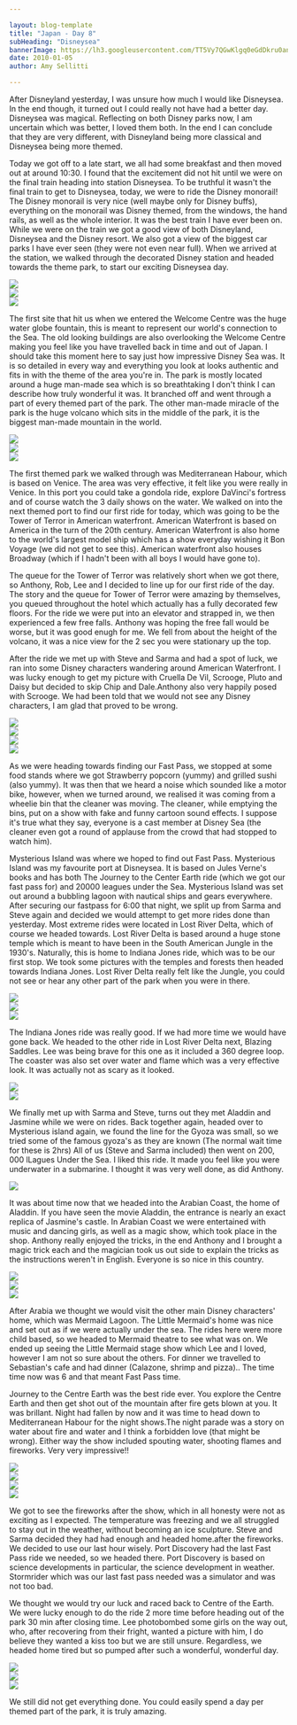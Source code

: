 ```yaml
---

layout: blog-template
title: "Japan - Day 8"
subHeading: "Disneysea"
bannerImage: https://lh3.googleusercontent.com/TT5Vy7QGwKlgq0eGdDkru0anxRrBuclFO03qHONBIBMNjdeEv-6CwXZiaytD5BnNAwwxtybta5PeSEbCPCq42DMO0e1t2GOVLW5syo86NHS77ZUVlK9dxkXiB_XEZmIbi99hfg
date: 2010-01-05
author: Amy Sellitti

---
```

After Disneyland yesterday, I was unsure how much I would like Disneysea. In the end though, it turned out I could really not have had a better day. Disneysea was magical. Reflecting on both Disney parks now, I am uncertain which was better, I loved them both. In the end I can conclude that they are very different, with Disneyland being more classical and Disneysea being more themed.

Today we got off to a late start, we all had some breakfast and then moved out at around 10:30. I found that the excitement did not hit until we were on the final train heading into station Disneysea. To be truthful it wasn't the final train to get to Disneysea, today, we were to ride the Disney monorail! The Disney monorail is very nice (well maybe only for Disney buffs), everything on the monorail was Disney themed, from the windows, the hand rails, as well as the whole interior. It was the best train I have ever been on. While we were on the train we got a good view of both Disneyland, Disneysea and the Disney resort. We also got a view of the biggest car parks I have ever seen (they were not even near full). When we arrived at the station, we walked through the decorated Disney station and headed towards the theme park, to start our exciting Disneysea day.

<div class="center-image"><img src="https://lh3.googleusercontent.com/vV5Eqd5-BXCqZ4o04mSAw5Z2JOSK5U2CxKyd3KjurR5SLn7OHxKJ4kVawIksAJm4ZCHs2KD1nkGpLv7wHb7V6hHuoWkXeQ-umFHGaKWnLN33TdQSLfii8E-44k4ZM_oIskdthA" /></div>
<div class="center-image"><img src="https://lh3.googleusercontent.com/yqbHMn583Ju56LkacK8Cl4a0qEpbimVjCWSOavnXIwpDtTXy5XEf4i2gR4yBfo66iBmeHdYGuFC11VKvkDijlqfh7MS4WpVjP4nq22gAAat9_unrJcuQ2lwEMpC1jor2oo8OLQ" /></div>
<div class="center-image"><img src="https://lh3.googleusercontent.com/xY6urStiXmyiaUXTAnBDtVP6ejeEvNYQMiUvu1ZCllaWtmA8ku1rhI5VtiSxzOpyu6iSyj3rSWckz5e4yfqLOmUxzNtahWe8dqgNkaXEZthulNNGWM-zm3M7TYg0UmQhGXEZJg" /></div>

The first site that hit us when we entered the Welcome Centre was the huge water globe fountain, this is meant to represent our world's connection to the Sea. The old looking buildings are also overlooking the Welcome Centre making you feel like you have travelled back in time and out of Japan. I should take this moment here to say just how impressive Disney Sea was. It is so detailed in every way and everything you look at looks authentic and fits in with the theme of the area you're in. The park is mostly located around a huge man-made sea which is so breathtaking I don't think I can describe how truly wonderful it was. It branched off and went through a part of every themed part of the park. The other man-made miracle of the park is the huge volcano which sits in the middle of the park, it is the biggest man-made mountain in the world. 

<div class="center-image"><img src="https://lh3.googleusercontent.com/ITe3uqVNFyan_SxYt6anf_WTk-xCLGydbdEW_vdL6TgWu_ulttYNKXRne7IEtPRBN04cMgPvUF5cCeH5DK7oqmODOcNu_VNLfWeYy-pLxXV73ERCmJT1PO4j3AHR0X-7n0u_8Q" /></div>
<div class="center-image"><img src="https://lh3.googleusercontent.com/NepfEtOm-fc7C2bMmuoY875iiP_q4aSmdslno37NZEEwmSEW1ffBaR_0x6ukGQyKH5RutpURk-axk19hxoar-LowSVex1TL87sueiVgVbg8Q-sTJQpBAq_FPIwx2sgZGVSc7-A" /></div>
<div class="center-image"><img src="https://lh3.googleusercontent.com/8MeM8W1sGey8zO-DK-8KscxFXp2Q0iHceVCpYKjApVEYaybaQKvvO3yalzV1t9MiQv_V4lV-S1TDpOG4-KrG8e0JKwbC9JcuuOEJ7NHNIIU1nabZ5D9Yil518mKonPVDb6GUWQ" /></div>

The first themed park we walked through was Mediterranean Habour, which is based on Venice. The area was very effective, it felt like you were really in Venice. In this port you could take a gondola ride, explore DaVinci's fortress and of course watch the 3 daily shows on the water. We walked on into the next themed port to find our first ride for today, which was going to be the Tower of Terror in American waterfront. American Waterfront is based on America in the turn of the 20th century. American Waterfront is also home to the world's largest model ship which has a show everyday wishing it Bon Voyage (we did not get to see this). American waterfront also houses Broadway (which if I hadn't been with all boys I would have gone to). 

The queue for the Tower of Terror was relatively short when we got there, so Anthony, Rob, Lee and I decided to line up for our first ride of the day. The story and the queue for Tower of Terror were amazing by themselves, you queued throughout the hotel which actually has a fully decorated few floors. For the ride we were put into an elevator and strapped in, we then experienced a few free falls. Anthony was hoping the free fall would be worse, but it was good enugh for me. We fell from about the height of the volcano, it was a nice view for the 2 sec you were stationary up the top.

After the ride we met up with Steve and Sarma and had a spot of luck, we ran into some Disney characters wandering around American Waterfront. I was lucky enough to get my picture with Cruella De Vil, Scrooge, Pluto and Daisy but decided to skip Chip and Dale.Anthony also very happily posed with Scrooge. We had been told that we would not see any Disney characters, I am glad that proved to be wrong. 

<div class="center-image"><img src="https://lh3.googleusercontent.com/7qdHSWh6sblOpTwwEPInBdojzTSlIOKqUa--Bo-A326cWNVjENDRMLJgy5570S2ZBo68i31byoJQ1cdVhccMwcaUQfRGmjw9r-cT6L_izJQE_M9p1MSdL8xGwUTUSXH4YyhPLA" /></div>
<div class="center-image"><img src="https://lh3.googleusercontent.com/etYDQ62SdXN-uAdqjmyTiyhml9KeOuZtNb3fUCWf16yoYLsuVUz1HUtsceFIx_EWwFGCIhro7nJtgwkAPbbLqgt89s2S3sQYTOoOtcne1K1jTG5pzLfG4vvYywUtEd_KP0vWQw" /></div>
<div class="center-image"><img src="https://lh3.googleusercontent.com/VTgvrLq7N4hQ8Ih3CQbM2Ah96nb8wVtlPmhvbqQi8Y8APgvJ2FFX50LcVrSnCblEx_KWvnkyoAGTChecJBYJefb6_Bb09OezJMhXB04nAPKissc4t4MwQv2xSqTdqN9n2g9yCg" /></div>
<div class="center-image"><img src="https://lh3.googleusercontent.com/hbLUATWfktay3_alIVIeVtciVCyYAphr4B5dO3TvTmXEDh4Xo3EoCUO_LiQrDlg1o0h5lVdxwE9lMqv8CfzHBZrQu2Axu628a55ngfW67oUR0IPhsDm81pEDcXtH5i4UonFWqg" /></div>

As we were heading towards finding our Fast Pass, we stopped at some food stands where we got Strawberry popcorn (yummy) and grilled sushi (also yummy). It was then that we heard a noise which sounded like a motor bike, however, when we turned around, we realised it was coming from a wheelie bin that the cleaner was moving. The cleaner, while emptying the bins, put on a show with fake and funny cartoon sound effects. I suppose it's true what they say, everyone is a cast member at Disney Sea (the cleaner even got a round of applause from the crowd that had stopped to watch him).

Mysterious Island was where we hoped to find out Fast Pass. Mysterious Island was my favourite port at Disneysea. It is based on Jules Verne's books and has both The Journey to the Center Earth ride (which we got our fast pass for) and 20000 leagues under the Sea. Mysterious Island was set out around a bubbling lagoon with nautical ships and gears everywhere.
After securing our fastpass for 6:00 that night, we split up from Sarma and Steve again and decided we would attempt to get more rides done than yesterday. Most extreme rides were located in Lost River Delta, which of course we headed towards. Lost River Delta is based around a huge stone temple which is meant to have been in the South American Jungle in the 1930's. Naturally, this is home to Indiana Jones ride, which was to be our first stop. We took some pictures with the temples and forests then headed towards Indiana Jones. Lost River Delta really felt like the Jungle, you could not see or hear any other part of the park when you were in there.

<div class="center-image"><img src="https://lh3.googleusercontent.com/4M-8dTauUjhuT4g6ikptUxjkWjbyCIGy8c6okksbVZCb9NCpd8nn7HcF6sAHQbgjhWMRp0sCQdFunYElwUbs4NtDLuYaLESxJwMvmzRXx-Qa8JpbzPaGVhm-0VIs4ypmRah7lA" /></div>
<div class="center-image"><img src="https://lh3.googleusercontent.com/mcaTfOOwoyNS6s_B4m72K83DC6xz_1kMDBkSyvFmqY5Fril4facF6jqI-kejRxzXdNH3x1EVDtiJRkSWzMGHenCfk2UWO1w5JREfBkAfSb7vZrpD7TsgPDVXeEFj3Iskhz5X_w" /></div>
<div class="center-image"><img src="https://lh3.googleusercontent.com/saJNW3vfHHgRGW45KRIXnjNf4LwdpUl7fXuQvtLTqC1MU86pseMRM5BDakKt_Q9fRWtsaPKWOn4_rQwMn74AqgVME_HOwjZYtP4otB2PITnBYrgWnCBTrkLoD6zDes81XCFsYA" /></div>

The Indiana Jones ride was really good. If we had more time we would have gone back. We headed to the other ride in Lost River Delta next, Blazing Saddles. Lee was being brave for this one as it included a 360 degree loop. The coaster was also set over water and flame which was a very effective look. It was actually not as scary as it looked.

<div class="center-image"><img src="https://lh3.googleusercontent.com/SmZxxqjOBSD-nM62JJ16MAEMfMe5TlvM4cEKxcOJ8n7nIGEKwhiJP77_AsO-gh1_8_48PqE3ViOzDa8MuzAMG9QbnoQMRI33vqci1vLYI4Q4zdOQQDHrTII7FuaPFAmvMh4SFw" /></div>
<div class="center-image"><img src="https://lh3.googleusercontent.com/WdPWfLjuA7xxRhBYLM0usGBDV2CDYNlKHVwSBlL9q8Fp1Ap1pWeTpPIst59bNrsNtFQ6UxNS806ZdE74idXbFHpd4PJ_ARuucVRCkLB7Csc_tgksCjrbR8ruN5uEcyKcObjDJA" /></div>

We finally met up with Sarma and Steve, turns out they met Aladdin and Jasmine while we were on rides. Back together again, headed over to Mysterious island again, we found the line for the Gyoza was small, so we tried some of the famous gyoza's as they are known (The normal wait time for these is 2hrs) All of us (Steve and Sarma included) then went on 200, 000 lLagues Under the Sea. I liked this ride. It made you feel like you were underwater in a submarine. I thought it was very well done, as did Anthony. 

<div class="center-image"><img src="https://lh3.googleusercontent.com/seEPbWeHGArMko0S-gNMEokmY2clk0l3h1mxVKlta-jox1C_MIqPVwsYrXBEeGAdtumqDbs83x6PlEQ9_Nw8J7jgalJuWFXVv6R4xaHNxPdp4rYK05QjLSQ7srzLnZynlcf44Q" /></div>

It was about time now that we headed into the Arabian Coast, the home of Aladdin. If you have seen the movie Aladdin, the entrance is nearly an exact replica of Jasmine's castle. In Arabian Coast we were entertained with music and dancing girls, as well as a magic show, which took place in the shop. Anthony really enjoyed the tricks, in the end Anthony and I brought a magic trick each and the magician took us out side to explain the tricks as the instructions weren't in English. Everyone is so nice in this country.

<div class="center-image"><img src="https://lh3.googleusercontent.com/O_TmtUlAcr-DBb7FWNs1E-togCL-e015R8MkhLpDGHoFTDSMPKErixWkN79JpmSX--r7yekStwFO8fgMZWHVSOctk1XHHIm6l-IHdTL-kxJqb1lIIYlENQ-wz-9dnOByL1SsYg" /></div>
<div class="center-image"><img src="https://lh3.googleusercontent.com/e1mt10tXdRv-54QmUWHrm14S_Smy1UD5iGlCHDG6E2HVyDk9aXG-ffz5Tgf4ZDqxfSM2LQL2UnhjXcWXMfOdyCN7krX5v_utCjvJ2OYS2peAy6RIZ38hrxZtVl2b4Zq7ehWY-w" /></div>
<div class="center-image"><img src="https://lh3.googleusercontent.com/XYoL8fqcT6_N6LXhfGrWg3tssxh3B8kvLcot9_iSTuiBT2xAskih4GAH5iLNdLSno_uEBedfKOnJ149zPQxSUqoKBaOEBU8wCJ0C2PsDDaVMF4Kt3GH0KoQDDXMWoh77bGT3AA" /></div>

After Arabia we thought we would visit the other main Disney characters' home, which was Mermaid Lagoon. The Little Mermaid's home was nice and set out as if we were actually under the sea. The rides here were more child based, so we headed to Mermaid theatre to see what was on. We ended up seeing the Little Mermaid stage show which Lee and I loved, however I am not so sure about the others. For dinner we travelled to Sebastian's cafe and had dinner (Calazone, shrimp and pizza).. The time time now was 6 and that meant Fast Pass time.

Journey to the Centre Earth was the best ride ever. You explore the Centre Earth and then get shot out of the mountain after fire gets blown at you. It was brillant. Night had fallen by now and it was time to head down to Mediterranean Habour for the night shows.The night parade was a story on water about fire and water and I think a forbidden love (that might be wrong). Either way the show included spouting water, shooting flames and fireworks. Very very impressive!!

<div class="center-image"><img src="https://lh3.googleusercontent.com/FFJLE9X0kDxIZg8cHXgyoi9K8P103OcbeTUiga_tSc70JH0XJFyEA1I-ljQDJYlmF8C2-pGyWNd7ofbR-CqphKS1BLoRoxuJTpy2HyX0dSj5RXc9QHLo6gSa7WVA7dlV0iAd-A" /></div>
<div class="center-image"><img src="https://lh3.googleusercontent.com/c0sPiMTXdrCH8MoXJfpZv1-5bpeSn_3zgFZouvNSRzLHa1TBLcZc-D95YN0KoEpKvdFxHwS7EcgY05e4tvB-n7yJ3igEvGSbRROY_clmqgVO1vIm34uCdFfaV_IP6PnkCB1BJw" /></div>
<div class="center-image"><img src="https://lh3.googleusercontent.com/cxcxFy7z-fmc2dwguQdwt8_rQfI6LXCFUj9OuMPiN87gs4NP-jDUlL5cLMsszb9PZOV4TqnJI4HqE31PNHgpVomVh2AGb7rd8gGajbHUqzmRDT0lShUdOic2bKXS2dUkgcV_Rw" /></div>
<div class="center-image"><img src="https://lh3.googleusercontent.com/j8sdA-8MUDPgyCY-vLebPj4WLRDltdhGx3U2f-V_EzklCDBoIwy3o-z2Q1r-uv16wcuXwiSHY1SlfgXVCMEQQk07UvdXT-YykYkLIfictzvgtYLbUwDUHJMt4pyLr7_LiU0BPw" /></div>

We got to see the fireworks after the show, which in all honesty were not as exciting as I expected. The temperature was freezing and we all struggled to stay out in the weather, without becoming an ice sculpture. Steve and Sarma decided they had had enough and headed home.after the fireworks. We decided to use our last hour wisely. Port Discovery had the last Fast Pass ride we needed, so we headed there. Port Discovery is based on science developments in particular, the science development in weather. Stormrider which was our last fast pass needed was a simulator and was not too bad.

We thought we would try our luck and raced back to Centre of the Earth. We were lucky enough to do the ride 2 more time before heading out of the park 30 min after closing time. Lee photobombed some girls on the way out, who, after recovering from their fright, wanted a picture with him, I do believe they wanted a kiss too but we are still unsure. Regardless, we headed home tired but so pumped after such a wonderful, wonderful day.

<div class="center-image"><img src="https://lh3.googleusercontent.com/iTO2QjwjLjCdjTw_uikhkMatuDM1FQrsAxiCnYAQt6ZpoC_IuBHdYwGhj1oUpMK9EcwrTC2JTOCXSjyre-kMcQf7Q-TwGDr1X2Di-1VE5uYmKHzKDEL38fhbB3st9B1d89AHUg" /></div>
<div class="center-image"><img src="https://lh3.googleusercontent.com/waN4pkbINSHi59k6yPkxL0fKafdpwIlf4G-uZWP1QVEF32Jkv1bkpllaYCfLDMCTe2bj0pMbqDlIHtr7W7IYTz0_AkDcOX0Po5ZB2xl9KA-vF0u5JMz2JUuL0a5buyqgsyXI7A" /></div>
<div class="center-image"><img src="https://lh3.googleusercontent.com/TT5Vy7QGwKlgq0eGdDkru0anxRrBuclFO03qHONBIBMNjdeEv-6CwXZiaytD5BnNAwwxtybta5PeSEbCPCq42DMO0e1t2GOVLW5syo86NHS77ZUVlK9dxkXiB_XEZmIbi99hfg" /></div>

We still did not get everything done. You could easily spend a day per themed part of the park, it is truly amazing.
